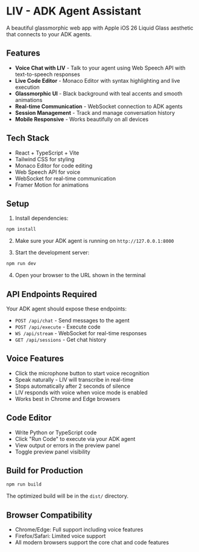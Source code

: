 # LIV - ADK Agent Assistant

A beautiful glassmorphic web app with Apple iOS 26 Liquid Glass aesthetic that connects to your ADK agents.

## Features

- **Voice Chat with LIV** - Talk to your agent using Web Speech API with text-to-speech responses
- **Live Code Editor** - Monaco Editor with syntax highlighting and live execution
- **Glassmorphic UI** - Black background with teal accents and smooth animations
- **Real-time Communication** - WebSocket connection to ADK agents
- **Session Management** - Track and manage conversation history
- **Mobile Responsive** - Works beautifully on all devices

## Tech Stack

- React + TypeScript + Vite
- Tailwind CSS for styling
- Monaco Editor for code editing
- Web Speech API for voice
- WebSocket for real-time communication
- Framer Motion for animations

## Setup

1. Install dependencies:
```bash
npm install
```

2. Make sure your ADK agent is running on `http://127.0.0.1:8000`

3. Start the development server:
```bash
npm run dev
```

4. Open your browser to the URL shown in the terminal

## API Endpoints Required

Your ADK agent should expose these endpoints:

- `POST /api/chat` - Send messages to the agent
- `POST /api/execute` - Execute code
- `WS /api/stream` - WebSocket for real-time responses
- `GET /api/sessions` - Get chat history

## Voice Features

- Click the microphone button to start voice recognition
- Speak naturally - LIV will transcribe in real-time
- Stops automatically after 2 seconds of silence
- LIV responds with voice when voice mode is enabled
- Works best in Chrome and Edge browsers

## Code Editor

- Write Python or TypeScript code
- Click "Run Code" to execute via your ADK agent
- View output or errors in the preview panel
- Toggle preview panel visibility

## Build for Production

```bash
npm run build
```

The optimized build will be in the `dist/` directory.

## Browser Compatibility

- Chrome/Edge: Full support including voice features
- Firefox/Safari: Limited voice support
- All modern browsers support the core chat and code features
